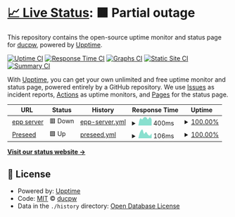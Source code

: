 # [📈 Live Status](https://status.cu.al): <!--live status--> **🟧 Partial outage**

This repository contains the open-source uptime monitor and status page for [ducpw](https://status.cu.al), powered by [Upptime](https://github.com/upptime/upptime).

[![Uptime CI](https://github.com/ducpw/status/workflows/Uptime%20CI/badge.svg)](https://github.com/ducpw/status/actions?query=workflow%3A%22Uptime+CI%22)
[![Response Time CI](https://github.com/ducpw/status/workflows/Response%20Time%20CI/badge.svg)](https://github.com/ducpw/status/actions?query=workflow%3A%22Response+Time+CI%22)
[![Graphs CI](https://github.com/ducpw/status/workflows/Graphs%20CI/badge.svg)](https://github.com/ducpw/status/actions?query=workflow%3A%22Graphs+CI%22)
[![Static Site CI](https://github.com/ducpw/status/workflows/Static%20Site%20CI/badge.svg)](https://github.com/ducpw/status/actions?query=workflow%3A%22Static+Site+CI%22)
[![Summary CI](https://github.com/ducpw/status/workflows/Summary%20CI/badge.svg)](https://github.com/ducpw/status/actions?query=workflow%3A%22Summary+CI%22)

With [Upptime](https://upptime.js.org), you can get your own unlimited and free uptime monitor and status page, powered entirely by a GitHub repository. We use [Issues](https://github.com/ducpw/status/issues) as incident reports, [Actions](https://github.com/ducpw/status/actions) as uptime monitors, and [Pages](https://status.cu.al) for the status page.

<!--start: status pages-->
<!-- This summary is generated by Upptime (https://github.com/upptime/upptime) -->
<!-- Do not edit this manually, your changes will be overwritten -->
<!-- prettier-ignore -->
| URL | Status | History | Response Time | Uptime |
| --- | ------ | ------- | ------------- | ------ |
| <img alt="" src="https://favicons.githubusercontent.com/139.99.46.78" height="13"> [epp server](http://139.99.46.78) | 🟥 Down | [epp-server.yml](https://github.com/ducpw/status/commits/HEAD/history/epp-server.yml) | <details><summary><img alt="Response time graph" src="./graphs/epp-server/response-time-week.png" height="20"> 400ms</summary><br><a href="https://status.cu.al/history/epp-server"><img alt="Response time 485" src="https://img.shields.io/endpoint?url=https%3A%2F%2Fraw.githubusercontent.com%2Fducpw%2Fstatus%2FHEAD%2Fapi%2Fepp-server%2Fresponse-time.json"></a><br><a href="https://status.cu.al/history/epp-server"><img alt="24-hour response time 347" src="https://img.shields.io/endpoint?url=https%3A%2F%2Fraw.githubusercontent.com%2Fducpw%2Fstatus%2FHEAD%2Fapi%2Fepp-server%2Fresponse-time-day.json"></a><br><a href="https://status.cu.al/history/epp-server"><img alt="7-day response time 400" src="https://img.shields.io/endpoint?url=https%3A%2F%2Fraw.githubusercontent.com%2Fducpw%2Fstatus%2FHEAD%2Fapi%2Fepp-server%2Fresponse-time-week.json"></a><br><a href="https://status.cu.al/history/epp-server"><img alt="30-day response time 415" src="https://img.shields.io/endpoint?url=https%3A%2F%2Fraw.githubusercontent.com%2Fducpw%2Fstatus%2FHEAD%2Fapi%2Fepp-server%2Fresponse-time-month.json"></a><br><a href="https://status.cu.al/history/epp-server"><img alt="1-year response time 485" src="https://img.shields.io/endpoint?url=https%3A%2F%2Fraw.githubusercontent.com%2Fducpw%2Fstatus%2FHEAD%2Fapi%2Fepp-server%2Fresponse-time-year.json"></a></details> | <details><summary><a href="https://status.cu.al/history/epp-server">100.00%</a></summary><a href="https://status.cu.al/history/epp-server"><img alt="All-time uptime 65.15%" src="https://img.shields.io/endpoint?url=https%3A%2F%2Fraw.githubusercontent.com%2Fducpw%2Fstatus%2FHEAD%2Fapi%2Fepp-server%2Fuptime.json"></a><br><a href="https://status.cu.al/history/epp-server"><img alt="24-hour uptime 100.00%" src="https://img.shields.io/endpoint?url=https%3A%2F%2Fraw.githubusercontent.com%2Fducpw%2Fstatus%2FHEAD%2Fapi%2Fepp-server%2Fuptime-day.json"></a><br><a href="https://status.cu.al/history/epp-server"><img alt="7-day uptime 100.00%" src="https://img.shields.io/endpoint?url=https%3A%2F%2Fraw.githubusercontent.com%2Fducpw%2Fstatus%2FHEAD%2Fapi%2Fepp-server%2Fuptime-week.json"></a><br><a href="https://status.cu.al/history/epp-server"><img alt="30-day uptime 99.89%" src="https://img.shields.io/endpoint?url=https%3A%2F%2Fraw.githubusercontent.com%2Fducpw%2Fstatus%2FHEAD%2Fapi%2Fepp-server%2Fuptime-month.json"></a><br><a href="https://status.cu.al/history/epp-server"><img alt="1-year uptime 65.15%" src="https://img.shields.io/endpoint?url=https%3A%2F%2Fraw.githubusercontent.com%2Fducpw%2Fstatus%2FHEAD%2Fapi%2Fepp-server%2Fuptime-year.json"></a></details>
| <img alt="" src="https://favicons.githubusercontent.com/ubuntu.pages.dev" height="13"> [Preseed](https://ubuntu.pages.dev) | 🟩 Up | [preseed.yml](https://github.com/ducpw/status/commits/HEAD/history/preseed.yml) | <details><summary><img alt="Response time graph" src="./graphs/preseed/response-time-week.png" height="20"> 106ms</summary><br><a href="https://status.cu.al/history/preseed"><img alt="Response time 141" src="https://img.shields.io/endpoint?url=https%3A%2F%2Fraw.githubusercontent.com%2Fducpw%2Fstatus%2FHEAD%2Fapi%2Fpreseed%2Fresponse-time.json"></a><br><a href="https://status.cu.al/history/preseed"><img alt="24-hour response time 95" src="https://img.shields.io/endpoint?url=https%3A%2F%2Fraw.githubusercontent.com%2Fducpw%2Fstatus%2FHEAD%2Fapi%2Fpreseed%2Fresponse-time-day.json"></a><br><a href="https://status.cu.al/history/preseed"><img alt="7-day response time 106" src="https://img.shields.io/endpoint?url=https%3A%2F%2Fraw.githubusercontent.com%2Fducpw%2Fstatus%2FHEAD%2Fapi%2Fpreseed%2Fresponse-time-week.json"></a><br><a href="https://status.cu.al/history/preseed"><img alt="30-day response time 106" src="https://img.shields.io/endpoint?url=https%3A%2F%2Fraw.githubusercontent.com%2Fducpw%2Fstatus%2FHEAD%2Fapi%2Fpreseed%2Fresponse-time-month.json"></a><br><a href="https://status.cu.al/history/preseed"><img alt="1-year response time 141" src="https://img.shields.io/endpoint?url=https%3A%2F%2Fraw.githubusercontent.com%2Fducpw%2Fstatus%2FHEAD%2Fapi%2Fpreseed%2Fresponse-time-year.json"></a></details> | <details><summary><a href="https://status.cu.al/history/preseed">100.00%</a></summary><a href="https://status.cu.al/history/preseed"><img alt="All-time uptime 99.94%" src="https://img.shields.io/endpoint?url=https%3A%2F%2Fraw.githubusercontent.com%2Fducpw%2Fstatus%2FHEAD%2Fapi%2Fpreseed%2Fuptime.json"></a><br><a href="https://status.cu.al/history/preseed"><img alt="24-hour uptime 100.00%" src="https://img.shields.io/endpoint?url=https%3A%2F%2Fraw.githubusercontent.com%2Fducpw%2Fstatus%2FHEAD%2Fapi%2Fpreseed%2Fuptime-day.json"></a><br><a href="https://status.cu.al/history/preseed"><img alt="7-day uptime 100.00%" src="https://img.shields.io/endpoint?url=https%3A%2F%2Fraw.githubusercontent.com%2Fducpw%2Fstatus%2FHEAD%2Fapi%2Fpreseed%2Fuptime-week.json"></a><br><a href="https://status.cu.al/history/preseed"><img alt="30-day uptime 100.00%" src="https://img.shields.io/endpoint?url=https%3A%2F%2Fraw.githubusercontent.com%2Fducpw%2Fstatus%2FHEAD%2Fapi%2Fpreseed%2Fuptime-month.json"></a><br><a href="https://status.cu.al/history/preseed"><img alt="1-year uptime 99.94%" src="https://img.shields.io/endpoint?url=https%3A%2F%2Fraw.githubusercontent.com%2Fducpw%2Fstatus%2FHEAD%2Fapi%2Fpreseed%2Fuptime-year.json"></a></details>

<!--end: status pages-->

[**Visit our status website →**](https://status.cu.al)

## 📄 License

- Powered by: [Upptime](https://github.com/upptime/upptime)
- Code: [MIT](./LICENSE) © [ducpw](https://status.cu.al)
- Data in the `./history` directory: [Open Database License](https://opendatacommons.org/licenses/odbl/1-0/)
